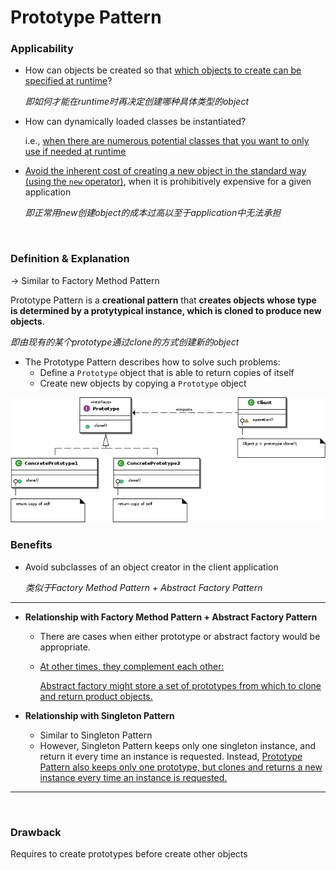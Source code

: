 # Prototype Pattern

### Applicability

* How can objects be created so that <u>which objects to create can be specified at runtime</u>?

  *即如何才能在runtime时再决定创建哪种具体类型的object*

* How can dynamically loaded classes be instantiated?

  i.e., <u>when there are numerous potential classes that you want to only use if needed at runtime</u>

* <u>Avoid the inherent cost of creating a new object in the standard way (using the `new` operator)</u>, when it is prohibitively expensive for a given application

  *即正常用new创建object的成本过高以至于application中无法承担*

<br>

### Definition & Explanation

-> Similar to Factory Method Pattern

Prototype Pattern is a **creational pattern** that **creates objects whose type is determined by a protytypical instance, which is cloned to produce new objects**.

*即由现有的某个prototype通过clone的方式创建新的object*

* The Prototype Pattern describes how to solve such problems:
  * Define a `Prototype` object that is able to return copies of itself
  * Create new objects by copying a `Prototype` object

<img src="https://github.com/Ziang-Lu/Software-Development-and-Design/blob/master/5-Design%20Patterns/2-Creational%20Patterns/5-Prototype%20Pattern/prototype_pattern.png?raw=true">



### Benefits

* Avoid subclasses of an object creator in the client application

  *类似于Factory Method Pattern + Abstract Factory Pattern*


***

* **Relationship with Factory Method Pattern + Abstract Factory Pattern**

  * There are cases when either prototype or abstract factory would be appropriate.

  * <u>At other times, they complement each other:</u>

    <u>Abstract factory might store a set of prototypes from which to clone and return product objects.</u>

* **Relationship with Singleton Pattern**

  * Similar to Singleton Pattern
  * However, Singleton Pattern keeps only one singleton instance, and return it every time an instance is requested. Instead, <u>Prototype Pattern also keeps only one prototype, but clones and returns a new instance every time an instance is requested.</u>

***

<br>

### Drawback

Requires to create prototypes before create other objects